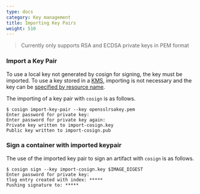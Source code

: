 ```yaml
---
type: docs
category: Key management
title: Importing Key Pairs
weight: 510
---
```


> Currently only supports RSA and ECDSA private keys in PEM format

### Import a Key Pair

To use a local key not generated by cosign for signing, the key must be imported. To use a key stored in a [KMS](/key_management/overview/), importing is not necessary and the key can be [specified by resource name](/key_management/overview/#signing-and-verification).

The importing of a key pair with `cosign` is as follows.

```shell
$ cosign import-key-pair --key opensslrsakey.pem
Enter password for private key:
Enter password for private key again:
Private key written to import-cosign.key
Public key written to import-cosign.pub
```

### Sign a container with imported keypair

The use of the imported key pair to sign an artifact with `cosign` is as follows.

```shell
$ cosign sign --key import-cosign.key $IMAGE_DIGEST
Enter password for private key:
tlog entry created with index: *****
Pushing signature to: *****
```
